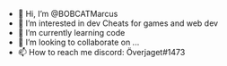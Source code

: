 - 👋 Hi, I’m @BOBCATMarcus
- 👀 I’m interested in dev Cheats for games and web dev
- 🌱 I’m currently learning code
- 💞️ I’m looking to collaborate on ...
- 📫 How to reach me discord: Överjaget#1473

<!---
BOBCATMarcus/BOBCATMarcus is a ✨ special ✨ repository because its `README.md` (this file) appears on your GitHub profile.
You can click the Preview link to take a look at your changes.
--->
